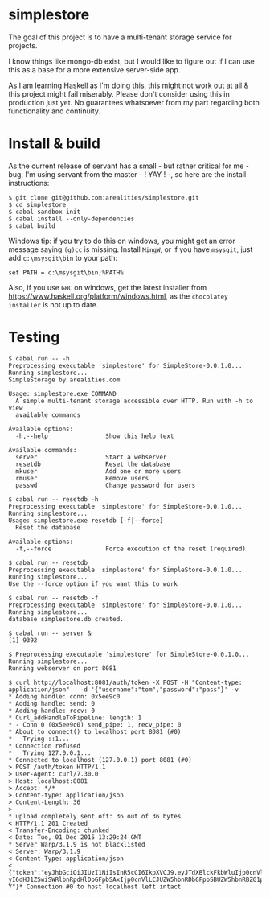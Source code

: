 # simplestore

The goal of this project is to have a multi-tenant storage service for projects.

I know things like mongo-db exist, but I would like to figure out if I can use
this as a base for a more extensive server-side app.

As I am learning Haskell as I'm doing this, this might not work out at all &
this project might fail miserably. Please don't consider using this in production
just yet. No guarantees whatsoever from my part regarding both functionality and
continuity.

# Install & build

As the current release of servant has a small - but rather critical for me -
bug, I'm using servant from the master - ! YAY ! -, so here are the install
instructions:

    $ git clone git@github.com:arealities/simplestore.git
    $ cd simplestore
    $ cabal sandbox init
    $ cabal install --only-dependencies
    $ cabal build

Windows tip: if you try to do this on windows, you might get an error message
saying `(g)cc` is missing. Install `MingW`, or if you have `msysgit`, just add
`c:\msysgit\bin` to your path:

    set PATH = c:\msysgit\bin;%PATH%

Also, if you use `GHC` on windows, get the latest installer from https://www.haskell.org/platform/windows.html, as the `chocolatey installer` is not up to date.

# Testing

    $ cabal run -- -h
    Preprocessing executable 'simplestore' for SimpleStore-0.0.1.0...
    Running simplestore...
    SimpleStorage by arealities.com

    Usage: simplestore.exe COMMAND
      A simple multi-tenant storage accessible over HTTP. Run with -h to view
      available commands

    Available options:
      -h,--help                Show this help text

    Available commands:
      server                   Start a webserver
      resetdb                  Reset the database
      mkuser                   Add one or more users
      rmuser                   Remove users
      passwd                   Change password for users

    $ cabal run -- resetdb -h
    Preprocessing executable 'simplestore' for SimpleStore-0.0.1.0...
    Running simplestore...
    Usage: simplestore.exe resetdb [-f|--force]
      Reset the database

    Available options:
      -f,--force               Force execution of the reset (required)

    $ cabal run -- resetdb
    Preprocessing executable 'simplestore' for SimpleStore-0.0.1.0...
    Running simplestore...
    Use the --force option if you want this to work

    $ cabal run -- resetdb -f
    Preprocessing executable 'simplestore' for SimpleStore-0.0.1.0...
    Running simplestore...
    database simplestore.db created.

    $ cabal run -- server &
    [1] 9392

    $ Preprocessing executable 'simplestore' for SimpleStore-0.0.1.0...
    Running simplestore...
    Running webserver on port 8081

    $ curl http://localhost:8081/auth/token -X POST -H "Content-type: application/json"   -d '{"username":"tom","password":"pass"}' -v
    * Adding handle: conn: 0x5ee9c0
    * Adding handle: send: 0
    * Adding handle: recv: 0
    * Curl_addHandleToPipeline: length: 1
    * - Conn 0 (0x5ee9c0) send_pipe: 1, recv_pipe: 0
    * About to connect() to localhost port 8081 (#0)
    *   Trying ::1...
    * Connection refused
    *   Trying 127.0.0.1...
    * Connected to localhost (127.0.0.1) port 8081 (#0)
    > POST /auth/token HTTP/1.1
    > User-Agent: curl/7.30.0
    > Host: localhost:8081
    > Accept: */*
    > Content-type: application/json
    > Content-Length: 36
    >
    * upload completely sent off: 36 out of 36 bytes
    < HTTP/1.1 201 Created
    < Transfer-Encoding: chunked
    < Date: Tue, 01 Dec 2015 13:29:24 GMT
    * Server Warp/3.1.9 is not blacklisted
    < Server: Warp/3.1.9
    < Content-Type: application/json
    <
    {"token":"eyJhbGciOiJIUzI1NiIsInR5cCI6IkpXVCJ9.eyJTdXBlckFkbWluIjp0cnVlLCJpc3MiOiJGb28iLCJQcm9qZWN0Q2xhaW0gUHJvamVjdEVkaXRvciBBbGxQcm9qZWN0c
    yI6dHJ1ZSwiSWRlbnRpdHlDbGFpbSAxIjp0cnVlLCJUZW5hbnRDbGFpbSBUZW5hbnRBZG1pbiBBbGxUZW5hbnRzIjp0cnVlfQ.DFJtvEPo0aP2H3QfDo844KKBzj44dHShBBg_HN3MXF
    Y"}* Connection #0 to host localhost left intact
